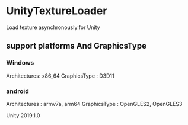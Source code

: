 # UnityTextureLoader

Load texture asynchronously for Unity

## support platforms And GraphicsType

### Windows
  Architectures: x86_64
  GraphicsType : D3D11

### android
  Architectures : armv7a, arm64
  GraphicsType : OpenGLES2, OpenGLES3
  
Unity 2019.1.0
